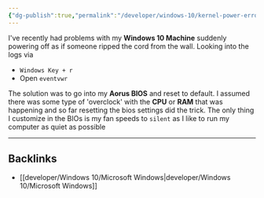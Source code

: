 ```yaml
---
{"dg-publish":true,"permalink":"/developer/windows-10/kernel-power-error-41-63/","noteIcon":""}
---
```


I've recently had problems with my **Windows 10 Machine** suddenly powering off as if someone ripped the cord from the wall. Looking into the logs via

- `Windows Key + r`
- Open `eventvwr`

The solution was to go into my **Aorus BIOS** and reset to default. I assumed there was some type of 'overclock' with the **CPU** or **RAM** that was happening and so far resetting the bios settings did the trick. The only thing I customize in the BIOs is my fan speeds to `silent` as I like to run my computer as quiet as possible 

---
## Backlinks
- [[developer/Windows 10/Microsoft Windows\|developer/Windows 10/Microsoft Windows]]